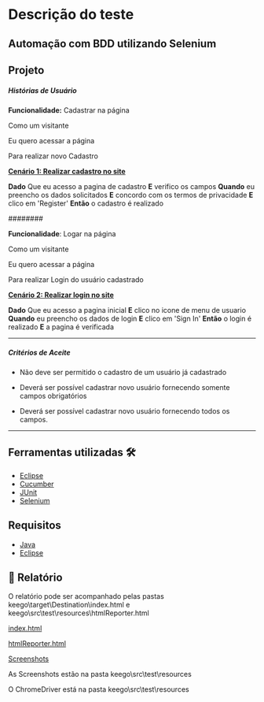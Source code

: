 # Descrição do teste

## Automação com BDD utilizando Selenium

## Projeto

##### Histórias de Usuário

**Funcionalidade:** Cadastrar na página

Como um visitante

Eu quero acessar a página

Para realizar novo Cadastro

**<u>Cenário 1: Realizar cadastro no site</u>**  

**Dado** Que eu acesso a pagina de cadastro
**E** verifico os campos
**Quando** eu preencho os dados solicitados
**E** concordo com os termos de privacidade
**E** clico em 'Register'
**Então** o cadastro é realizado

########

**Funcionalidade**: Logar na página

Como um visitante

Eu quero acessar a página

Para realizar Login do usuário cadastrado

**<u>Cenário 2: Realizar login no site</u>**   

**Dado** Que eu acesso a pagina inicial
**E** clico no icone de menu de usuario
**Quando** eu preencho os dados de login
**E** clico em 'Sign In'
**Então** o login é realizado
**E** a pagina é verificada

------

##### Critérios de Aceite

- Não deve ser permitido o cadastro de um usuário já cadastrado

- Deverá ser possível cadastrar novo usuário fornecendo somente campos obrigatórios

- Deverá ser possível cadastrar novo usuário fornecendo todos os campos.

------

## Ferramentas utilizadas 🛠️

- [Eclipse](https://www.eclipse.org)
- [Cucumber](https://cucumber.io)
- [JUnit](https://junit.org/junit5/)
- [Selenium](https://www.selenium.dev)

## Requisitos

- [Java](https://www.java.com/pt-BR/)
- [Eclipse](https://www.eclipse.org)

## 🔖 Relatório

O relatório pode ser acompanhado pelas pastas keego\target\Destination\index.html e keego\src\test\resources\htmlReporter.html 

[index.html](https://github.com/dvnmello/Keego/tree/main/src/test/resources/index.html.jpg)

[htmlReporter.html](https://github.com/dvnmello/Keego/tree/main/src/test/resources/htmlReporter.jpg )

[Screenshots](https://github.com/dvnmello/Keego/tree/main/src/test/resources)

As Screenshots estão na pasta keego\src\test\resources

O ChromeDriver está na pasta keego\src\test\resources

